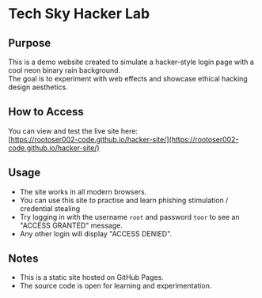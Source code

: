 # Tech Sky Hacker Lab

## Purpose
This is a demo website created to simulate a hacker-style login page with a cool neon binary rain background.  
The goal is to experiment with web effects and showcase ethical hacking design aesthetics.

## How to Access
You can view and test the live site here:  
[https://rootoser002-code.github.io/hacker-site/](https://rootoser002-code.github.io/hacker-site/)

## Usage
- The site works in all modern browsers.
- You can use this site to practise and learn phishing stimulation / credential stealing 
- Try logging in with the username `root` and password `toor` to see an "ACCESS GRANTED" message.
- Any other login will display "ACCESS DENIED".

## Notes
- This is a static site hosted on GitHub Pages.
- The source code is open for learning and experimentation.
